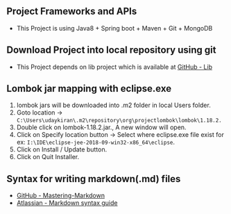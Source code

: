 ## Project Frameworks and APIs
* This Project is using Java8 + Spring boot + Maven + Git + MongoDB

## Download Project into local repository using git
* This Project depends on lib project which is available at [GitHub - Lib](https://github.com/pvuk/lib.git)

## Lombok jar mapping with eclipse.exe
1. lombok jars will be downloaded into .m2 folder in local Users folder.
1. Goto location -> `C:\Users\udaykiran\.m2\repository\org\projectlombok\lombok\1.18.2.`
1. Double click on lombok-1.18.2.jar., A new window will open.
1. Click on Specify location button -> Select where eclipse.exe file exist for ex: `I:\IDE\eclipse-jee-2018-09-win32-x86_64\eclipse`.
1. Click on Install / Update button.
1. Click on Quit Installer.

## Syntax for writing markdown(.md) files
* [GitHub - Mastering-Markdown](https://guides.github.com/features/mastering-markdown/)
* [Atlassian - Markdown syntax guide](https://confluence.atlassian.com/bitbucketserver/markdown-syntax-guide-776639995.html)
 